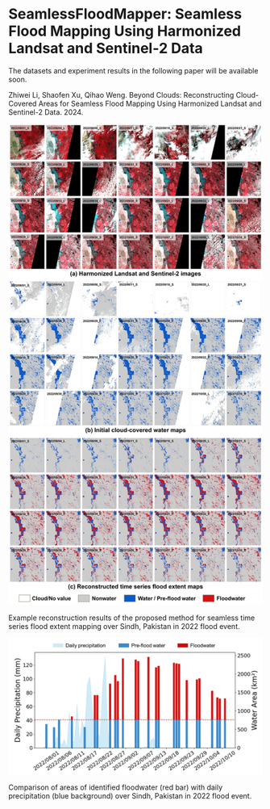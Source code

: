 # SeamlessFloodMapper: Seamless Flood Mapping Using Harmonized Landsat and Sentinel-2 Data
The datasets and experiment results in the following paper will be available soon.

Zhiwei Li, Shaofen Xu, Qihao Weng. Beyond Clouds: Reconstructing Cloud-Covered Areas for Seamless Flood Mapping Using Harmonized Landsat and Sentinel-2 Data. 2024.



![](https://raw.githubusercontent.com/dr-lizhiwei/SeamlessFloodMapper/main/imgs/Pakistan_2022_flood.png)

Example reconstruction results of the proposed method for seamless time series flood extent mapping over Sindh, Pakistan in 2022 flood event.

![](https://raw.githubusercontent.com/dr-lizhiwei/SeamlessFloodMapper/main/imgs/floodwater%26daily%20precipitation.png)

Comparison of areas of identified floodwater (red bar) with daily precipitation (blue background) over Sindh, Pakistan in 2022 flood event.
